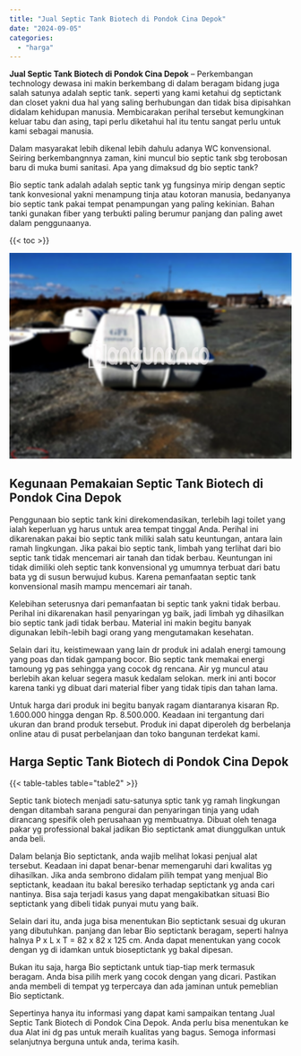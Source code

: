```yaml
---
title: "Jual Septic Tank Biotech di Pondok Cina Depok"
date: "2024-09-05"
categories: 
  - "harga"
---
```


**Jual Septic Tank Biotech di Pondok Cina Depok** – Perkembangan technology dewasa ini makin berkembang di dalam beragam bidang juga salah satunya adalah septic tank. seperti yang kami ketahui dg septictank dan closet yakni dua hal yang saling berhubungan dan tidak bisa dipisahkan didalam kehidupan manusia. Membicarakan perihal tersebut kemungkinan keluar tabu dan asing, tapi perlu diketahui hal itu tentu sangat perlu untuk kami sebagai manusia.

Dalam masyarakat lebih dikenal lebih dahulu adanya WC konvensional. Seiring berkembangnnya zaman, kini muncul bio septic tank sbg terobosan baru di muka bumi sanitasi. Apa yang dimaksud dg bio septic tank?

Bio septic tank adalah adalah septic tank yg fungsinya mirip dengan septic tank konvesional yakni menampung tinja atau kotoran manusia, bedanyanya bio septic tank pakai tempat penampungan yang paling kekinian. Bahan tanki gunakan fiber yang terbukti paling berumur panjang dan paling awet dalam penggunaanya.

{{< toc >}}

![Jual Septic Tank Biotech di Pondok Cina Depok](/images/jual-bio-septictank-06.png)

## Kegunaan Pemakaian Septic Tank Biotech di Pondok Cina Depok

Penggunaan bio septic tank kini direkomendasikan, terlebih lagi toilet yang ialah keperluan yg harus untuk area tempat tinggal Anda. Perihal ini dikarenakan pakai bio septic tank miliki salah satu keuntungan, antara lain ramah lingkungan. Jika pakai bio septic tank, limbah yang terlihat dari bio septic tank tidak mencemari air tanah dan tidak berbau. Keuntungan ini tidak dimiliki oleh septic tank konvensional yg umumnya terbuat dari batu bata yg di susun berwujud kubus. Karena pemanfaatan septic tank konvensional masih mampu mencemari air tanah.

Kelebihan seterusnya dari pemanfaatan bi septic tank yakni tidak berbau. Perihal ini dikarenakan hasil penyaringan yg baik, jadi limbah yg dihasilkan bio septic tank jadi tidak berbau. Material ini makin begitu banyak digunakan lebih-lebih bagi orang yang mengutamakan kesehatan.

Selain dari itu, keistimewaan yang lain dr produk ini adalah energi tamoung yang poas dan tidak gampang bocor. Bio septic tank memakai energi tamoung yg pas sehingga yang cocok dg rencana. Air yg muncul atau berlebih akan keluar segera masuk kedalam selokan. merk ini anti bocor karena tanki yg dibuat dari material fiber yang tidak tipis dan tahan lama.

Untuk harga dari produk ini begitu banyak ragam diantaranya kisaran Rp. 1.600.000 hingga dengan Rp. 8.500.000. Keadaan ini tergantung dari ukuran dan brand produk tersebut. Produk ini dapat diperoleh dg berbelanja online atau di pusat perbelanjaan dan toko bangunan terdekat kami.

## Harga Septic Tank Biotech di Pondok Cina Depok

{{< table-tables table="table2" >}}

Septic tank biotech menjadi satu-satunya sptic tank yg ramah lingkungan dengan ditambah sarana pengurai dan penyaringan tinja yang udah dirancang spesifik oleh perusahaan yg membuatnya. Dibuat oleh tenaga pakar yg professional bakal jadikan Bio septictank amat diunggulkan untuk anda beli.

Dalam belanja Bio septictank, anda wajib melihat lokasi penjual alat tersebut. Keadaan ini dapat benar-benar memengaruhi dari kwalitas yg dihasilkan. Jika anda sembrono didalam pilih tempat yang menjual Bio septictank, keadaan itu bakal beresiko terhadap septictank yg anda cari nantinya. Bisa saja terjadi kasus yang dapat mengakibatkan situasi Bio septictank yang dibeli tidak punyai mutu yang baik.

Selain dari itu, anda juga bisa menentukan Bio septictank sesuai dg ukuran yang dibutuhkan. panjang dan lebar Bio septictank beragam, seperti halnya halnya P x L x T = 82 x 82 x 125 cm. Anda dapat menentukan yang cocok dengan yg di idamkan untuk bioseptictank yg bakal dipesan.

Bukan itu saja, harga Bio septictank untuk tiap-tiap merk termasuk beragam. Anda bisa pilih merk yang cocok dengan yang dicari. Pastikan anda membeli di tempat yg terpercaya dan ada jaminan untuk pemeblian Bio septictank.

Sepertinya hanya itu informasi yang dapat kami sampaikan tentang Jual Septic Tank Biotech di Pondok Cina Depok. Anda perlu bisa menentukan ke dua Alat ini dg pas untuk meraih kualitas yang bagus. Semoga informasi selanjutnya berguna untuk anda, terima kasih.
